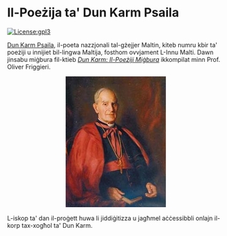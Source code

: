 # Il-Poeżija ta' Dun Karm Psaila
[![License:gpl3](https://img.shields.io/badge/License-GPL%20v.3.0-blue.svg)](https://www.gnu.org/licenses/gpl-3.0.en.html)

[Dun Karm Psaila](https://en.wikipedia.org/wiki/Dun_Karm_Psaila), il-poeta nazzjonali tal-gżejjer Maltin, kiteb numru kbir ta' poeżiji u innijiet bil-lingwa Maltija, fosthom ovvjament L-Innu Malti. Dawn jinsabu miġbura fil-ktieb [_Dun Karm: Il-Poeżiji Miġbura_](https://bdlbooks.com/product/dun-karm-poezija-migbura/) ikkompilat minn Prof. Oliver Friggieri.

<p align="center"><img src="dunkarm.png" alt="Dun Karm Psaila"></p>

L-iskop ta' dan il-proġett huwa li jiddiġitizza u jagħmel aċċessibbli onlajn il-korp tax-xogħol ta' Dun Karm.
